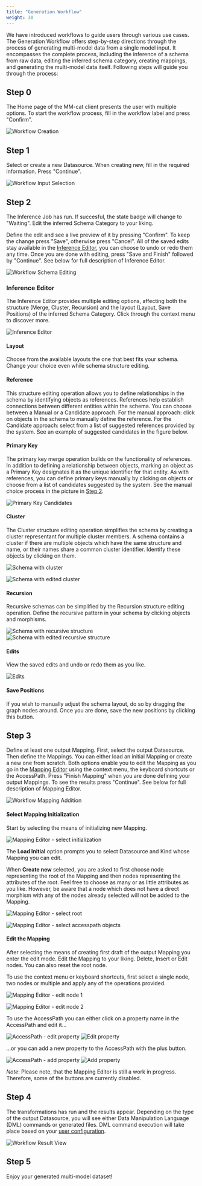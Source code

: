 ```yaml
---
title: "Generation Workflow"
weight: 30
---
```


We have introduced workflows to guide users through various use cases. The Generation Workflow offers step-by-step directions through the process of generating multi-model data from a single model input. It encompasses the complete process, including the inference of a schema from raw data, editing the inferred schema category, creating mappings, and generating the multi-model data itself. Following steps will guide you through the process:

## Step 0
The Home page of the MM-cat client presents the user with multiple options. To start the workflow process, fill in the workflow label and press "Confirm".

![Workflow Creation](/img/new-workflow.png)

## Step 1
Select or create a new Datasource. When creating new, fill in the required information. Press "Continue".

![Workflow Input Selection](/img/select-input.png)

## Step 2
The Inference Job has run. If succesful, the state badge will change to "Waiting". Edit the inferred Schema Category to your liking. 

Define the edit and see a live preview of it by pressing "Confirm". To keep the change press "Save", otherwise press "Cancel". All of the saved edits stay available in the [Inference Editor](../project-documentation/inference.md), you can choose to undo or redo them any time. Once you are done with editing, press "Save and Finish" followed by "Continue". See below for full description of Inference Editor.

![Workflow Schema Editing](/img/edit-schema.png)

### Inference Editor
The Inference Editor provides multiple editing options, affecting both the structure (Merge, Cluster, Recursion) and the layout (Layout, Save Positions) of the inferred Schema Category. Click through the context menu to discover more.

![Inference Editor](/img/inference-editor.png)

#### Layout
Choose from the available layouts the one that best fits your schema. Change your choice even while schema structure editing.

#### Reference
This structure editing operation allows you to define relationships in the schema by identifying objects as references. References help establish connections between different entities within the schema. You can choose between a Manual or a Candidate approach. For the manual approach: click on objects in the schema to manually define the reference. For the Candidate approach: select from a list of suggested references provided by the system. See an example of suggested candidates in the figure below.

#### Primary Key
The primary key merge operation builds on the functionality of references. In addition to defining a relationship between objects, marking an object as a Primary Key designates it as the unique identifier for that entity. As with references, you can define primary keys manually by clicking on objects or choose from a list of candidates suggested by the system. See the manual choice process in the picture in [Step 2](#step-2).

![Primary Key Candidates](/img/primary-key-candidates.png)

#### Cluster
The Cluster structure editing operation simplifies the schema by creating a cluster representant for multiple cluster members. A schema contains a cluster if there are multiple objects which have the same structure and name, or their names share a common cluster identifier. Identify these objects by clicking on them.

![Schema with cluster](/img/cluster-before.png)

![Schema with edited cluster](/img/cluster-after.png)

#### Recursion
Recursive schemas can be simplified by the Recursion structure editing operation. Define the recursive pattern in your schema by clicking objects and morphisms.

![Schema with recursive structure](/img/recursion-before.png)
![Schema with edited recursive structure](/img/recursion-after.png)

#### Edits
View the saved edits and undo or redo them as you like.

![Edits](/img/edits.png)

#### Save Positions
If you wish to manually adjust the schema layout, do so by dragging the graph nodes around. Once you are done, save the new positions by clicking this button.

## Step 3
Define at least one output Mapping. First, select the output Datasource. Then define the Mappings. You can either load an initial Mapping or create a new one from scratch. Both options enable you to edit the Mapping as you go in the [Mapping Editor](../project-documentation/inference.md) using the context menu, the keyboard shortcuts or the AccessPath. Press "Finish Mapping" when you are done defining your output Mappings. To see the results press "Continue". See below for full description of Mapping Editor.

![Workflow Mapping Addition](/img/add-mappings.png)

#### Select Mapping Initialization
Start by selecting the means of initializing new Mapping.

![Mapping Editor - select initialization](/img/select-mapping-initialization.png)

The **Load Initial** option prompts you to select Datasource and Kind whose Mapping you can edit.

When **Create new** selected, you are asked to first choose node representing the root of the Mapping and then nodes representing the attributes of the root. Feel free to choose as many or as little attributes as you like. However, be aware that a node which does not have a direct morphism with any of the nodes already selected will not be added to the Mapping.

![Mapping Editor - select root](/img/root-object.png)

![Mapping Editor - select accesspath objects](/img/accesspath-objects.png)

#### Edit the Mapping
After selecting the means of creating first draft of the output Mapping you enter the edit mode. Edit the Mapping to your liking. Delete, Insert or Edit nodes. You can also reset the root node. 

To use the context menu or keyboard shortcuts, first select a single node, two nodes or multiple and apply any of the operations provided.

![Mapping Editor - edit node 1](/img/edit-node-1.png)

![Mapping Editor - edit node 2](/img/edit-node-2.png)

To use the AccessPath you can either click on a property name in the AccessPath and edit it...

![AccessPath - edit property](/img/accesspath-edit-property.png)
![Edit property](/img/edit-property.png)

...or you can add a new property to the AccessPath with the plus button.

![AccessPath - add property](/img/accesspath-add-property.png)
![Add property](/img/add-property.png)

*Note*: Please note, that the Mapping Editor is still a work in progress. Therefore, some of the buttons are currently disabled.  

## Step 4
The transformations has run and the results appear. Depending on the type of the output Datasource, you will see either Data Manipulation Language (DML) commands or generated files. DML command execution will take place based on your [user configuration](https://github.com/mmcatdb/mmcat/blob/master/library/server/README.md).

![Workflow Result View](/img/view-results.png)

## Step 5
Enjoy your generated multi-model dataset!

